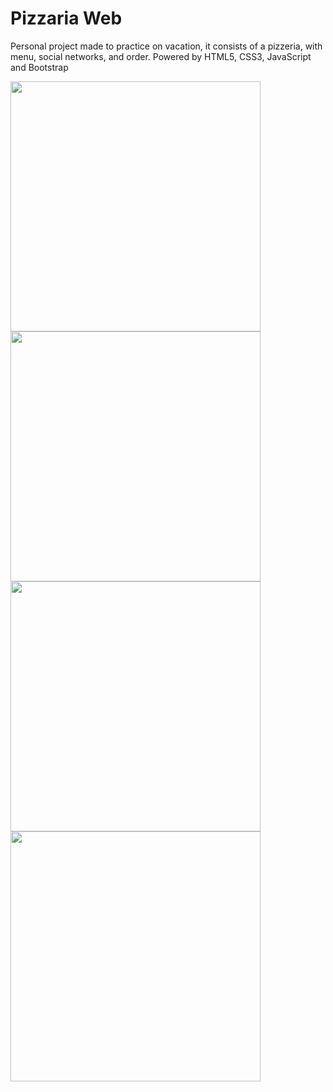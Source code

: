 # Pizzaria Web
 Personal project made to practice on vacation, it consists of a pizzeria, with menu, social networks, and order. Powered by HTML5, CSS3, JavaScript and Bootstrap


<div width="300px">
  <img src="https://user-images.githubusercontent.com/101990417/191834703-b93fc1df-3002-4ba5-864c-b74c0f3586c8.png" width="400px" />
  <img src="https://user-images.githubusercontent.com/101990417/191834713-5b8fec2f-584f-4c07-adbe-7113ae8fc6d5.png" width="400px" />
  <img src="https://user-images.githubusercontent.com/101990417/191834840-6b5ab85f-de99-4ff2-83f8-8a46900b5921.png" width="400px" />
  <img src="https://user-images.githubusercontent.com/101990417/191834863-c60b5f0b-0d95-46a6-83d7-0b54d7bf5e20.png" width="400px" />
</div>
